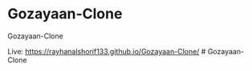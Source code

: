 # Gozayaan-Clone
Gozayaan-Clone

Live: https://rayhanalshorif133.github.io/Gozayaan-Clone/
#   G o z a y a a n - C l o n e  
 